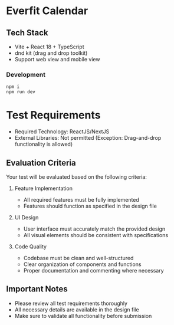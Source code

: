 # Everfit Calendar

## Tech Stack
- Vite + React 18 + TypeScript
- dnd kit (drag and drop toolkit)
- Support web view and mobile view

### Development

```shell
npm i
npm run dev
```

# Test Requirements

- Required Technology: ReactJS/NextJS
- External Libraries: Not permitted (Exception: Drag-and-drop functionality is allowed)

## Evaluation Criteria

Your test will be evaluated based on the following criteria:

1. Feature Implementation
    - All required features must be fully implemented
    - Features should function as specified in the design file

2. UI Design
    - User interface must accurately match the provided design
    - All visual elements should be consistent with specifications

3. Code Quality
    - Codebase must be clean and well-structured
    - Clear organization of components and functions
    - Proper documentation and commenting where necessary

## Important Notes

- Please review all test requirements thoroughly
- All necessary details are available in the design file
- Make sure to validate all functionality before submission